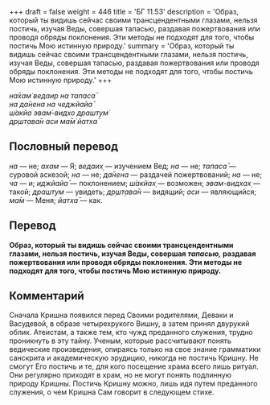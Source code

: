 +++
draft = false
weight = 446
title = 'БГ 11.53'
description = 'Образ, который ты видишь сейчас своими трансцендентными глазами, нельзя постичь, изучая Веды, совершая тапасью, раздавая пожертвования или проводя обряды поклонения. Эти методы не подходят для того, чтобы постичь Мою истинную природу.'
summary = 'Образ, который ты видишь сейчас своими трансцендентными глазами, нельзя постичь, изучая Веды, совершая тапасью, раздавая пожертвования или проводя обряды поклонения. Эти методы не подходят для того, чтобы постичь Мою истинную природу.'
+++

_на̄хам̇ ведаир на тапаса̄  
на да̄нена на чеджйайа̄  
ш́акйа эвам̇-видхо драшт̣ум̇  
др̣шт̣ава̄н аси ма̄м̇ йатха̄_

## Пословный перевод

_на_ — не; _ахам_ — Я; _ведаих̣_ — изучением Вед; _на_ — не; _тапаса̄_ — суровой аскезой; _на_ — не; _да̄нена_ — раздачей пожертвований; _на_ — не; _ча_ — и; _иджйайа̄_ — поклонением; _ш́акйах̣_ — возможен; _эвам_\-_видхах̣_ — такой; _драшт̣ум_ — увидеть; _др̣шт̣ава̄н_ — видящий; _аси_ — являющийся; _ма̄м_ — Меня; _йатха̄_ — как.

## Перевод

**Образ, который ты видишь сейчас своими трансцендентными глазами, нельзя постичь, изучая Веды, совершая _тапасью,_ раздавая пожертвования или проводя обряды поклонения. Эти методы не подходят для того, чтобы постичь Мою истинную природу.**

## Комментарий

Сначала Кришна появился перед Своими родителями, Деваки и Васудевой, в образе четырехрукого Вишну, а затем принял двурукий облик. Атеистам, а также тем, кто чужд преданного служения, трудно проникнуть в эту тайну. Ученым, которые рассчитывают понять ведические произведения, опираясь только на свое знание грамматики санскрита и академическую эрудицию, никогда не постичь Кришну. Не смогут Его постичь и те, для кого посещение храма всего лишь ритуал. Они регулярно приходят в храм, но не могут понять подлинную природу Кришны. Постичь Кришну можно, лишь идя путем преданного служения, о чем Кришна Сам говорит в следующем стихе.
